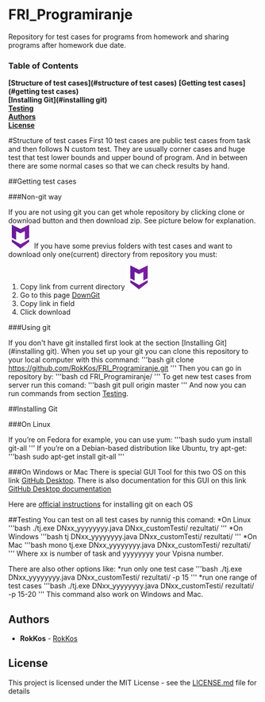 # FRI_Programiranje
Repository for test cases for programs from homework and sharing programs after homework due date.

### Table of Contents
**[Structure of test cases](#structure of test cases)**
**[Getting test cases](#getting test cases)**  
**[Installing Git](#installing git)**  
**[Testing](#testing)**    
**[Authors](#authors)**  
**[License](#license)** 

#Structure of test cases
First 10 test cases are public test cases from task and then follows N custom test.
They are usually corner cases and huge test that test lower bounds and upper bound of program.
And in between there are some normal cases so that we can check results by hand.

##Getting test cases

###Non-git way

If you are not using git you can get whole repository by clicking clone or download button and then download zip.
See picture below for explanation.
![alt text][downloadZIP]
If you have some previus folders with test cases and want to download only one(current) directory from repository you must:
1. Copy link from current directory
![alt text][copyLink]
2. Go to this page [DownGit](https://minhaskamal.github.io/DownGit/#/home "DownGit's Homepage")
3. Copy link in field
4. Click download

###Using git

If you don't have git installed first look at the section [Installing Git](#installing git).
When you set up your git you can clone this repository to your local computer with this command:
'''bash
git clone https://github.com/RokKos/FRI_Programiranje.git
'''
Then you can go in repository by:
'''bash
cd FRI_Programiranje/
'''
To get new test cases from server run this comand:
'''bash
git pull origin master
'''
And now you can run commands from section  [Testing](#testing).

##Installing Git

###On Linux

If you’re on Fedora for example, you can use yum:
'''bash
sudo yum install git-all
'''
If you’re on a Debian-based distribution like Ubuntu, try apt-get:
'''bash
sudo apt-get install git-all
'''

###On Windows or Mac
There is special GUI Tool for this two OS on this link [GitHub Desktop](https://desktop.github.com/ "GitHub Desktop's Homepage").
There is also documentation for this GUI on this link [GitHub Desktop documentation](https://help.github.com/desktop/ "GitHub Desktop's Documentation")

Here are [official instructions](https://git-scm.com/book/en/v2/Getting-Started-Installing-Git "Installing Git") for installing git on each OS 


##Testing
You can test on all test cases by runnig this comand:
*On Linux
'''bash
./tj.exe DNxx_yyyyyyyy.java DNxx_customTesti/ rezultati/
'''
*On Windows
'''bash
tj DNxx_yyyyyyyy.java DNxx_customTesti/ rezultati/
'''
*On Mac
'''bash
mono tj.exe DNxx_yyyyyyyy.java DNxx_customTesti/ rezultati/
'''
Where xx is number of task and yyyyyyyy your Vpisna number. 

There are also other options like:
*run only one test case
'''bash
./tj.exe DNxx_yyyyyyyy.java DNxx_customTesti/ rezultati/ -p 15
'''
*run one range of test cases
'''bash
./tj.exe DNxx_yyyyyyyy.java DNxx_customTesti/ rezultati/ -p 15-20
'''
This command also work on Windows and Mac.

## Authors

* **RokKos** - [RokKos](https://github.com/RokKos)

## License

This project is licensed under the MIT License - see the [LICENSE.md](LICENSE.md) file for details


[downloadZIP]: https://github.com/adam-p/markdown-here/raw/master/src/common/images/icon48.png "Logo Title Text 2"
[copyLink]: https://github.com/adam-p/markdown-here/raw/master/src/common/images/icon48.png "Logo Title Text 2"

